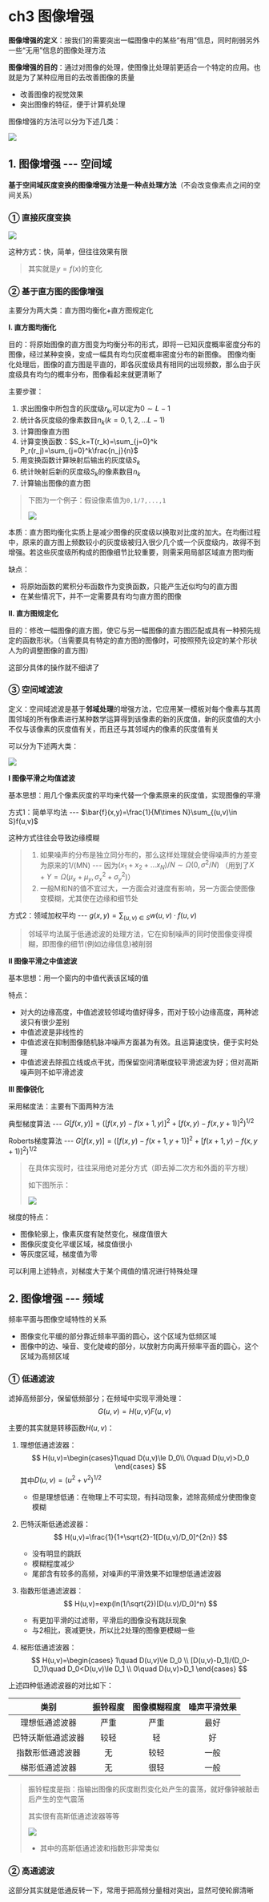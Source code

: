 # ch3 图像增强

**图像增强的定义**：按我们的需要突出一幅图像中的某些“有用”信息，同时削弱另外一些“无用”信息的图像处理方法

**图像增强的目的**：通过对图像的处理，使图像比处理前更适合一个特定的应用。也就是为了某种应用目的去改善图像的质量

- 改善图像的视觉效果
- 突出图像的特征，便于计算机处理


图像增强的方法可以分为下述几类：

![](png/3_1.png)

## 1. 图像增强 --- 空间域

**基于空间域灰度变换的图像增强方法是一种点处理方法**（不会改变像素点之间的空间关系）

### ① 直接灰度变换

![](png/3_2.png)

这种方式：快，简单，但往往效果有限

> 其实就是$y=f(x)$的变化

### ② 基于直方图的图像增强

主要分为两大类：直方图均衡化+直方图规定化

**I. 直方图均衡化**

目的：将原始图像的直方图变为均衡分布的形式，即将一已知灰度概率密度分布的图像，经过某种变换，变成一幅具有均匀灰度概率密度分布的新图像。  图像均衡化处理后，图像的直方图是平直的，即各灰度级具有相同的出现频数，那么由于灰度级具有均匀的概率分布，图像看起来就更清晰了

主要步骤：

1. 求出图像中所包含的灰度级$r_k$,可以定为$0\sim L-1$
2. 统计各灰度级的像素数目$n_k (k=0,1,2,…L-1)$
3. 计算图像直方图
4. 计算变换函数：$S_k=T(r_k)=\sum_{j=0}^k P_r(r_j)=\sum_{j=0}^k\frac{n_j}{n}$
5. 用变换函数计算映射后输出的灰度级$S_k$
6. 统计映射后新的灰度级$S_k$的像素数目$n_k$
7. 计算输出图像的直方图

> 下图为一个例子：假设像素值为`0,1/7,...,1`
>
> ![](png/3_5.png)

本质：直方图均衡化实质上是减少图像的灰度级以换取对比度的加大。在均衡过程中，原来的直方图上频数较小的灰度级被归入很少几个或一个灰度级内，故得不到增强。若这些灰度级所构成的图像细节比较重要，则需采用局部区域直方图均衡

缺点：

- 将原始函数的累积分布函数作为变换函数，只能产生近似均匀的直方图
- 在某些情况下，并不一定需要具有均匀直方图的图像


**II. 直方图规定化**

目的：修改一幅图像的直方图，使它与另一幅图像的直方图匹配或具有一种预先规定的函数形状。（当需要具有特定的直方图的图像时，可按照预先设定的某个形状人为的调整图像的直方图）

这部分具体的操作就不细讲了

### ③ 空间域滤波

定义：空间域滤波是基于**邻域处理**的增强方法，它应用某一模板对每个像素与其周围邻域的所有像素进行某种数学运算得到该像素的新的灰度值，新的灰度值的大小不仅与该像素的灰度值有关，而且还与其邻域内的像素的灰度值有关

可以分为下述两大类：

![](png/3_3.png)

**I 图像平滑之均值滤波**

基本思想：用几个像素灰度的平均来代替一个像素原来的灰度值，实现图像的平滑

方式1：简单平均法 --- $\bar{f}(x,y)=\frac{1}{M\times N}\sum_{(u,v)\in S}f(u,v)$

这种方式往往会导致边缘模糊

> 1. 如果噪声的分布是独立同分布的，那么这样处理就会使得噪声的方差变为原来的1/(MN) --- 因为$(x_1+x_2+...x_N)/N\sim \Omega(0, \sigma^2/N)$ （用到了$X+Y=\Omega(\mu_x+\mu_y, \sigma^2_x+\sigma^2_y)$）
> 2. 一般M和N的值不宜过大，一方面会对速度有影响，另一方面会使图像变模糊，尤其使在边缘和细节处

方式2：领域加权平均 --- $g(x, y) = \sum_{(u,v)\in S} w(u,v)\cdot f(u,v)$

> 邻域平均法属于低通滤波的处理方法，它在抑制噪声的同时使图像变得模糊，即图像的细节(例如边缘信息)被削弱

**II 图像平滑之中值滤波**

基本思想：用一个窗内的中值代表该区域的值

特点：

- 对大的边缘高度，中值滤波较邻域均值好得多，而对于较小边缘高度，两种滤波只有很少差别
- 中值滤波是非线性的
- 中值滤波在抑制图像随机脉冲噪声方面甚为有效。且运算速度快，便于实时处理
- 中值滤波去除孤立线或点干扰，而保留空间清晰度较平滑滤波为好；但对高斯噪声则不如平滑滤波


**III 图像锐化**

采用梯度法：主要有下面两种方法

典型梯度算法 --- $G[f(x,y)]=([f(x,y)-f(x+1,y)]^2+[f(x,y)-f(x, y+1)]^2)^{1/2}$

Roberts梯度算法 --- $G[f(x,y)]=([f(x,y)-f(x+1,y+1)]^2+[f(x+1,y)-f(x, y+1)]^2)^{1/2}$

> 在具体实现时，往往采用绝对差分方式（即去掉二次方和外面的平方根）
>
> 如下图所示：
>
> ![](png/3_6.png)

梯度的特点：

- 图像轮廓上，像素灰度有陡然变化，梯度值很大
- 图像灰度变化平缓区域，梯度值很小
- 等灰度区域，梯度值为零


可以利用上述特点，对梯度大于某个阈值的情况进行特殊处理

## 2. 图像增强 --- 频域

频率平面与图像空域特性的关系

- 图像变化平缓的部分靠近频率平面的圆心，这个区域为低频区域
- 图像中的边、噪音、变化陡峻的部分，以放射方向离开频率平面的圆心，这个区域为高频区域


### ① 低通滤波

滤掉高频部分，保留低频部分；在频域中实现平滑处理：
$$
G(u,v)=H(u,v)F(u,v)
$$

主要的其实就是转移函数$H(u,v)$：

1. 理想低通滤波器：
   $$
   H(u,v)=\begin{cases}1\quad D(u,v)\le D_0\\
   0\quad D(u,v)>D_0 \end{cases}
   $$
   其中$D(u,v)=(u^2+v^2)^{1/2}$

   - 但是理想低通：在物理上不可实现，有抖动现象，滤除高频成分使图像变模糊

2. 巴特沃斯低通滤波器：
   $$
   H(u,v)=\frac{1}{1+\sqrt{2}-1[D(u,v)/D_0]^{2n}}
   $$

   - 没有明显的跳跃
   - 模糊程度减少
   - 尾部含有较多的高频，对噪声的平滑效果不如理想低通滤波器

3. 指数形低通滤波器：
   $$
   H(u,v)=exp(ln(1/\sqrt{2})[D(u.v)/D_0]^n)
   $$

   - 有更加平滑的过滤带，平滑后的图像没有跳跃现象
   - 与2相比，衰减更快，所以比2处理的图像更模糊一些

4. 梯形低通滤波器：
   $$
   H(u,v)=\begin{cases} 1\quad D(u,v)\le D_0 \\ [D(u,v)-D_1]/(D_0-D_1)\quad D_0<D(u,v)\le D_1 \\
   0\quad D(u,v)>D_1 \end{cases}
   $$




上述四种低通滤波器的对比如下：

|    类别     | 振铃程度 | 图像模糊程度 | 噪声平滑效果 |
| :-------: | :--: | :----: | :----: |
|  理想低通滤波器  |  严重  |   严重   |   最好   |
| 巴特沃斯低通滤波器 |  较轻  |   轻    |   好    |
| 指数形低通滤波器  |  无   |   较轻   |   一般   |
|  梯形低通滤波器  |  无   |   很轻   |   一般   |

> 振铃程度是指：指输出图像的灰度剧烈变化处产生的震荡，就好像钟被敲击后产生的空气震荡
>
> 其实很有高斯低通滤波器等等
>
> ![](png/3_4.png)
>
> - 其中的高斯低通滤波和指数形非常类似

### ② 高通滤波

这部分其实就是低通反转一下，常用于把高频分量相对突出，显然可使轮廓清晰


